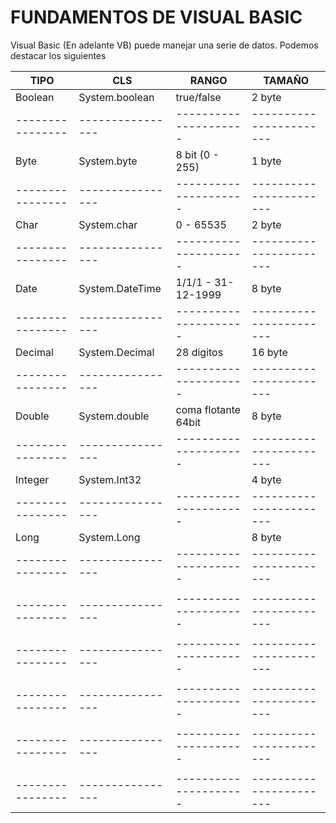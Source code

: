 FUNDAMENTOS DE VISUAL BASIC
===========================
Visual Basic (En adelante VB) puede manejar una serie de datos. Podemos destacar
los siguientes

|  __TIPO__      |     __CLS__    |    __RANGO__        |        __TAMAÑO__     |
|----------------|----------------|---------------------|-----------------------|
|   Boolean      |System.boolean  |      true/false     |       2 byte          |
|----------------|----------------|---------------------|-----------------------|
|   Byte         |System.byte     |    8 bit (0 - 255)  |       1 byte          |
|----------------|----------------|---------------------|-----------------------|
|   Char         |System.char     |      0 - 65535      |       2 byte          |
|----------------|----------------|---------------------|-----------------------|
|   Date         |System.DateTime |  1/1/1 - 31-12-1999 |       8 byte          |
|----------------|----------------|---------------------|-----------------------|
|   Decimal      |System.Decimal  |     28 digitos      |       16 byte         |  Entero muy largo
|----------------|----------------|---------------------|-----------------------|
|   Double       |System.double   | coma flotante 64bit |       8 byte          |
|----------------|----------------|---------------------|-----------------------|
|   Integer      |System.Int32    |                     |       4 byte          |  Entero
|----------------|----------------|---------------------|-----------------------|
|   Long         |System.Long     |                     |       8 byte          |  Entero
|----------------|----------------|---------------------|-----------------------|
|                |                |                     |                       |
|----------------|----------------|---------------------|-----------------------|
|                |                |                     |                       |
|----------------|----------------|---------------------|-----------------------|
|                |                |                     |                       |
|----------------|----------------|---------------------|-----------------------|
|                |                |                     |                       |
|----------------|----------------|---------------------|-----------------------|
|                |                |                     |                       |
|----------------|----------------|---------------------|-----------------------|
